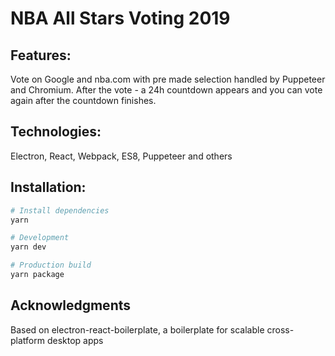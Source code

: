 # NBA All Stars Voting 2019

## Features:

Vote on Google and nba.com with pre made selection handled by Puppeteer and Chromium. After the vote - a 24h countdown appears and you can vote again after the countdown finishes.

## Technologies:

Electron, React, Webpack, ES8, Puppeteer and others

## Installation:

```bash
# Install dependencies
yarn

# Development
yarn dev

# Production build
yarn package
```

## Acknowledgments

Based on electron-react-boilerplate, a boilerplate for scalable cross-platform desktop apps
